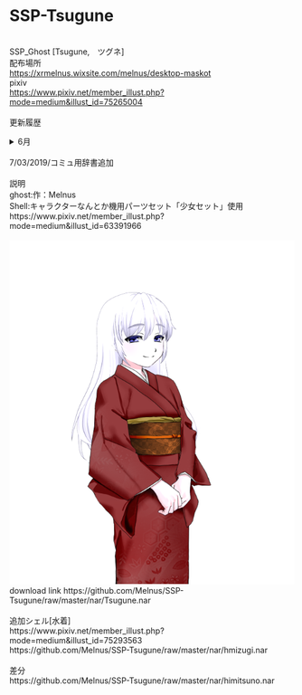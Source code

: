 # SSP-Tsugune
<br>SSP_Ghost [Tsugune,　ツグネ]　
<br>配布場所
<br>https://xrmelnus.wixsite.com/melnus/desktop-maskot
<br>pixiv
<br>https://www.pixiv.net/member_illust.php?mode=medium&illust_id=75265004
<br>
<br>更新履歴
<details>
<summary>6月</summary>
<pre>
<code>
<br>6/16/2019/ゴースト一通り作成（まだ未完成）
<br>6/17/2019/辞書内追加作業（関係性分岐はほぼ終わり？）
<br>6/19/2019/追加シェル用辞書内分岐作業
<br>6/20/2019/Wiki作成　＞　https://github.com/Melnus/SSP-Tsugune/wiki
<br>6/26/2019/3D版用モデル作成　https://hub.vroid.com/characters/2727294579418687959/models/182243890626887468
</code>
</pre>
</details>
<br>7/03/2019/コミュ用辞書追加
<br>
<br>説明
<br>ghost:作：Melnus
<br>Shell:キャラクターなんとか機用パーツセット「少女セット」使用
<br>https://www.pixiv.net/member_illust.php?mode=medium&illust_id=63391966
<br>
<br><img src="nar/スクリーンショット 2019-06-16 22.43.35.png" alt="CC" title="Tsugune">
<br>download link https://github.com/Melnus/SSP-Tsugune/raw/master/nar/Tsugune.nar
<br>
<br>追加シェル[水着]
<br>https://www.pixiv.net/member_illust.php?mode=medium&illust_id=75293563
<br>https://github.com/Melnus/SSP-Tsugune/raw/master/nar/hmizugi.nar
<br>
<br>差分
<br>https://github.com/Melnus/SSP-Tsugune/raw/master/nar/himitsuno.nar
